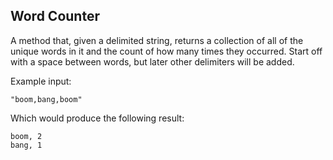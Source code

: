 Word Counter
---

A method that, given a delimited string, returns a collection of all of the 
unique words in it and the count of how many times they occurred.
Start off with a space between words, but later other delimiters will be added.

Example input:
```
"boom,bang,boom"
```

Which would produce the following result:
```
boom, 2
bang, 1
```